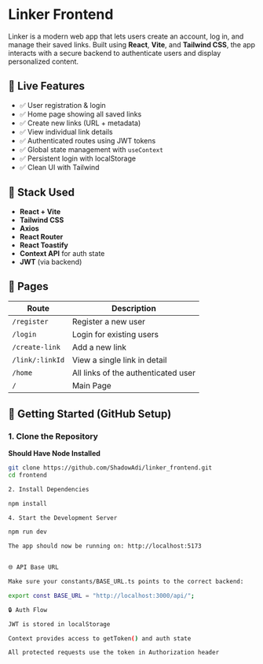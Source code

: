 # Linker Frontend

Linker is a modern web app that lets users create an account, log in, and manage their saved links. Built using **React**, **Vite**, and **Tailwind CSS**, the app interacts with a secure backend to authenticate users and display personalized content.

## 🔗 Live Features

- ✅ User registration & login
- ✅ Home page showing all saved links
- ✅ Create new links (URL + metadata)
- ✅ View individual link details
- ✅ Authenticated routes using JWT tokens
- ✅ Global state management with `useContext`
- ✅ Persistent login with localStorage
- ✅ Clean UI with Tailwind

## 🧪 Stack Used

- **React + Vite**
- **Tailwind CSS**
- **Axios**
- **React Router**
- **React Toastify**
- **Context API** for auth state
- **JWT** (via backend)

## 📁 Pages

| Route            | Description                        |
|------------------|------------------------------------|
| `/register`      | Register a new user                |
| `/login`         | Login for existing users           |
| `/create-link`   | Add a new link                     |
| `/link/:linkId`  | View a single link in detail       |
| `/home`          | All links of the authenticated user|
| `/`              | Main Page                          |


## 🚀 Getting Started (GitHub Setup)

### 1. Clone the Repository
**Should Have Node Installed**

```bash
git clone https://github.com/ShadowAdi/linker_frontend.git
cd frontend

2. Install Dependencies

npm install

4. Start the Development Server

npm run dev

The app should now be running on: http://localhost:5173


🌐 API Base URL

Make sure your constants/BASE_URL.ts points to the correct backend:

export const BASE_URL = "http://localhost:3000/api/";

🔒 Auth Flow

JWT is stored in localStorage

Context provides access to getToken() and auth state

All protected requests use the token in Authorization header
